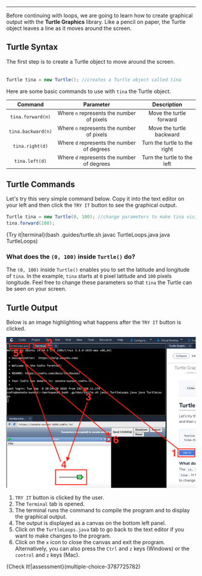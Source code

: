 ----------
Before continuing with loops, we are going to learn how to create graphical output with the **Turtle Graphics** library. Like a pencil on paper, the Turtle object leaves a line as it moves around the screen.

## Turtle Syntax
The first step is to create a Turtle object to move around the screen.

```java

Turtle tina = new Turtle(); //creates a Turtle object called tina

```

Here are some basic commands to use with `tina` the Turtle object.

|Command|Parameter|Description|
|:-----:|:-------:|:---------:|
|`tina.forward(n)`|Where `n` represents the number of pixels|Move the turtle forward|
|`tina.backward(n)`|Where `n` represents the number of pixels|Move the turtle backward|
|`tina.right(d)`|Where `d` represents the number of degrees|Turn the turtle to the right|
|`tina.left(d)`|Where `d` represents the number of degrees|Turn the turtle to the left|

## Turtle Commands
Let's try this very simple command below. Copy it into the text editor on your left and then click the `TRY IT` button to see the graphical output.

```java
Turtle tina = new Turtle(0, 100); //change parameters to make tina visible
tina.forward(100);
```

{Try it|terminal}(bash .guides/turtle.sh javac TurtleLoops.java java TurtleLoops)

### What does the `(0, 100)` inside `Turtle()` do?
The `(0, 100)` inside `Turtle()` enables you to set the latitude and longitude of `tina`. In the example, `tina` starts at `0` pixel latitude and `100` pixels longitude. Feel free to change these parameters so that `tina` the Turtle can be seen on your screen.

## Turtle Output
Below is an image highlighting what happens after the `TRY IT` button is clicked.

![.guides/img/JavaTurtleOutput](.guides/img/JavaTurtleOutput.png)

1. `TRY IT` button is clicked by the user.
2. The `Terminal` tab is opened.
3. The terminal runs the command to compile the program and to display the graphical output.
4. The output is displayed as a canvas on the bottom left panel.
5. Click on the `TurtleLoops.java` tab to go back to the text editor if you want to make changes to the program.
6. Click on the `x` icon to close the canvas and exit the program. Alternatively, you can also press the `Ctrl` and `z` keys (Windows) or the `control` and `z` keys (Mac).

{Check It!|assessment}(multiple-choice-3787725782)
